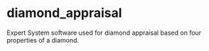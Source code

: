 # diamond_appraisal
Expert System software used for diamond appraisal based on four properties of a diamond.
